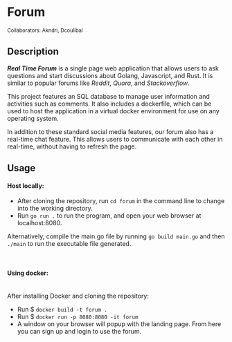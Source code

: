 # Forum

<sub>Collaborators: Akndri, Dcoulibal</sub>

## Description

**_Real Time Forum_** is a single page web application that allows users to ask questions and start discussions about Golang, Javascript, and Rust. It is similar to popular forums like _Reddit_, _Quora_, and _Stackoverflow_.

This project features an SQL database to manage user information and activities such as comments. It also includes a dockerfile, which can be used to host the application in a virtual docker environment for use on any operating system.

In addition to these standard social media features, our forum also has a real-time chat feature. This allows users to communicate with each other in real-time, without having to refresh the page.

## Usage

#### Host locally:

- After cloning the repository, run ```cd forum``` in the command line to change into the working directory.
- Run ```go run .``` to run the program, and open your web browser at localhost:8080.

Alternatively, compile the main.go file by running ```go build main.go``` and then ```./main``` to run the executable file generated.

</br>

#### Using docker: 
</br> After installing Docker and cloning the repository:
</br>
- Run $ ```docker build -t forum .```
- Run $ ```docker run -p 8080:8080 -it forum```
- A window on your browser will popup with the landing page. From here you can sign up and login to use the forum.